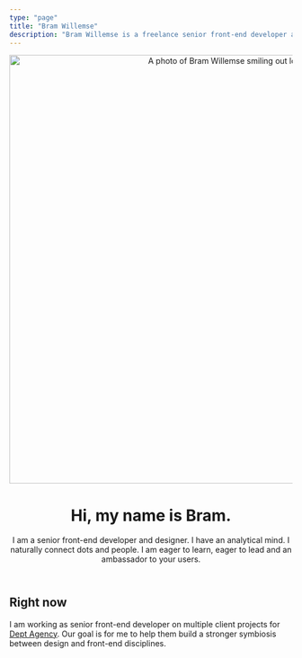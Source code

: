 ```yaml
---
type: "page"
title: "Bram Willemse"
description: "Bram Willemse is a freelance senior front-end developer and interaction designer."
---
```


<header class="brammy__card brammy__header">
    <img class="brammy__image" src="/img/bram-willemse.jpg" alt="A photo of Bram Willemse smiling out loud." width="762" height="763">
    <h1>Hi, my name is Bram.</h1>
    <p>I am a senior front-end developer and designer. I have an analytical mind. I naturally connect dots and people. I am eager to learn, eager to lead and an ambassador to your users.</p>
</header>

<aside class="brammy__card">
    <h1>Right now</h1>
    <p>I am working as senior front-end developer on multiple client projects for <a href="https://deptagency.com">Dept Agency</a>. Our goal is for me to help them build a stronger symbiosis between design and front-end disciplines.</p>
</aside>

<!-- <aside class="brammy__card">
    <h1>In 2016-2017</h1>
    <p>... I worked for the Amsterdam water company <a href="https://waternet.nl">Waternet</a> in front-end development and interaction design.</p>
    <p>I helped Waternet design and develop a conversational UI for new and moving clients, we laid a foundation for a map based application to provide more insight into water quality in and around Amsterdam. Most importantly I helped Dept and Waternet to incorporate design thinking into their organisation.</p>
</aside>

<aside class="brammy__card">
    <h1>In 2014-2015</h1>
    <p>... I worked for <a href="https://kvk.nl">the Dutch chamber of commerce (KvK)</a> as lead front-end developer. I helped set up a contemporary, scalable front-end architecture that could be used by the growing amount of teams working on their web solutions.
</aside>
 -->